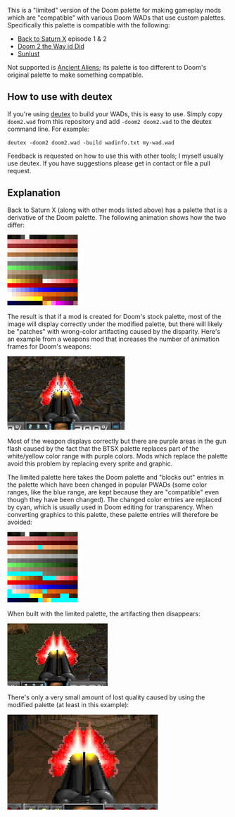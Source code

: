 This is a "limited" version of the Doom palette for making gameplay mods which
are "compatible" with various Doom WADs that use custom palettes. Specifically
this palette is compatible with the following:

* [Back to Saturn X](https://doomwiki.org/wiki/Back_to_Saturn_X) episode 1 & 2
* [Doom 2 the Way id Did](https://doomwiki.org/wiki/Doom_2_the_Way_id_Did)
* [Sunlust](https://doomwiki.org/wiki/Sunlust)

Not supported is [Ancient Aliens](https://doomwiki.org/wiki/Ancient_Aliens);
its palette is too different to Doom's original palette to make something
compatible.

## How to use with deutex

If you're using [deutex](https://doomwiki.org/wiki/DeuTex) to build your WADs,
this is easy to use. Simply copy `doom2.wad` from this repository and add
`-doom2 doom2.wad` to the deutex command line. For example:

```
deutex -doom2 doom2.wad -build wadinfo.txt my-wad.wad
```

Feedback is requested on how to use this with other tools; I myself usually
use deutex. If you have suggestions please get in contact or file a pull
request.

## Explanation

Back to Saturn X (along with other mods listed above) has a palette that is a
derivative of the Doom palette. The following animation shows how the two
differ:

![Palette animation](img/palette-anim.gif)

The result is that if a mod is created for Doom's stock palette, most of the
image will display correctly under the modified palette, but there will likely
be "patches" with wrong-color artifacting caused by the disparity. Here's an
example from a weapons mod that increases the number of animation frames for
Doom's weapons:

![Purple artifacts in SSG flash](img/purple-artifacting.png)

Most of the weapon displays correctly but there are purple areas in the gun
flash caused by the fact that the BTSX palette replaces part of the
white/yellow color range with purple colors. Mods which replace the palette
avoid this problem by replacing every sprite and graphic.

The limited palette here takes the Doom palette and "blocks out" entries in
the palette which have been changed in popular PWADs (some color ranges, like
the blue range, are kept because they are "compatible" even though they
have been changed). The changed color entries are replaced by cyan, which is
usually used in Doom editing for transparency. When converting graphics to
this palette, these palette entries will therefore be avoided:

![Limited palette animation](img/limited-palette-anim.gif)

When built with the limited palette, the artifacting then disappears:

![SSG flash with no artifacting](img/no-artifacting.png)

There's only a very small amount of lost quality caused by using the modified
palette (at least in this example):

![Animation showing lost quality with limited palette](img/quality-difference.gif)

